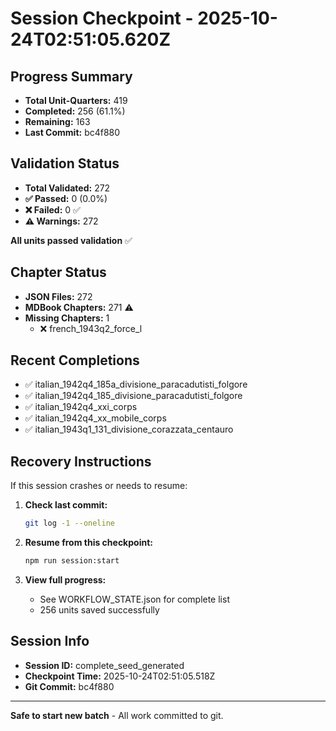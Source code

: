 # Session Checkpoint - 2025-10-24T02:51:05.620Z

## Progress Summary

- **Total Unit-Quarters:** 419
- **Completed:** 256 (61.1%)
- **Remaining:** 163
- **Last Commit:** bc4f880

## Validation Status

- **Total Validated:** 272
- **✅ Passed:** 0 (0.0%)
- **❌ Failed:** 0 ✅
- **⚠️ Warnings:** 272

**All units passed validation** ✅

## Chapter Status

- **JSON Files:** 272
- **MDBook Chapters:** 271 ⚠️
- **Missing Chapters:** 1
  - ❌ french_1943q2_force_l

## Recent Completions

- ✅ italian_1942q4_185a_divisione_paracadutisti_folgore
- ✅ italian_1942q4_185_divisione_paracadutisti_folgore
- ✅ italian_1942q4_xxi_corps
- ✅ italian_1942q4_xx_mobile_corps
- ✅ italian_1943q1_131_divisione_corazzata_centauro

## Recovery Instructions

If this session crashes or needs to resume:

1. **Check last commit:**
   ```bash
   git log -1 --oneline
   ```

2. **Resume from this checkpoint:**
   ```bash
   npm run session:start
   ```

3. **View full progress:**
   - See WORKFLOW_STATE.json for complete list
   - 256 units saved successfully

## Session Info

- **Session ID:** complete_seed_generated
- **Checkpoint Time:** 2025-10-24T02:51:05.518Z
- **Git Commit:** bc4f880

---

**Safe to start new batch** - All work committed to git.
